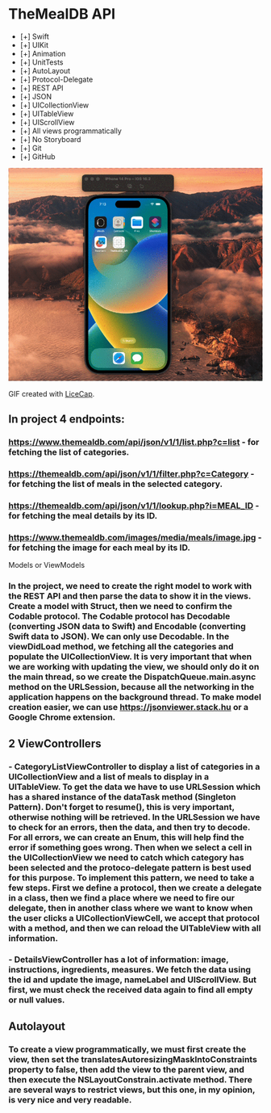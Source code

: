 # TheMealDB API

* [+] Swift
* [+] UIKit
* [+] Animation
* [+] UnitTests
* [+] AutoLayout
* [+] Protocol-Delegate 
* [+] REST API
* [+] JSON
* [+] UICollectionView
* [+] UITableView 
* [+] UIScrollView
* [+] All views programmatically
* [+] No Storyboard
* [+] Git
* [+] GitHub

<img src='https://github.com/MityaKimchanskii/TheMealDB_API/blob/main/image.gif' title='Video Walkthrough' width='' alt='Video Walkthrough' />

GIF created with [LiceCap](http://www.cockos.com/licecap/).

## In project 4 endpoints:
### https://www.themealdb.com/api/json/v1/1/list.php?c=list - for fetching the list of categories.
### https://themealdb.com/api/json/v1/1/filter.php?c=Category - for fetching the list of meals in the selected category.
### https://themealdb.com/api/json/v1/1/lookup.php?i=MEAL_ID - for fetching the meal details by its ID.
### https://www.themealdb.com/images/media/meals/image.jpg - for fetching the image for each meal by its ID.

Models or ViewModels
### In the project, we need to create the right model to work with the REST API and then parse the data to show it in the views. Create a model with Struct, then we need to confirm the Codable protocol. The Codable protocol has Decodable (converting JSON data to Swift) and Encodable (converting Swift data to JSON). We can only use Decodable. In the viewDidLoad method, we fetching all the categories and populate the UICollectionView. It is very important that when we are working with updating the view, we should only do it on the main thread, so we create the DispatchQueue.main.async method on the URLSession, because all the networking in the application happens on the background thread. To make model creation easier, we can use https://jsonviewer.stack.hu or a Google Chrome extension.

## 2 ViewControllers
### - CategoryListViewController to display a list of categories in a UICollectionView and a list of meals to display in a UITableView. To get the data we have to use URLSession which has a shared instance of the dataTask method (Singleton Pattern). Don't forget to resume(), this is very important, otherwise nothing will be retrieved. In the URLSession we have to check for an errors, then the data, and then try to decode. For all errors, we can create an Enum, this will help find the error if something goes wrong. Then when we select a cell in the UICollectionView we need to catch which category has been selected and the protoco-delegate pattern is best used for this purpose. To implement this pattern, we need to take a few steps. First we define a protocol, then we create a delegate in a class, then we find a place where we need to fire our delegate, then in another class where we want to know when the user clicks a UICollectionViewCell, we accept that protocol with a method, and then we can reload the UITableView with all information.

### - DetailsViewController has a lot of information: image, instructions, ingredients, measures. We fetch the data using the id and update the image, nameLabel and UIScrollView. But first, we must check the received data again to find all empty or null values.

## Autolayout
### To create a view programmatically, we must first create the view, then set the translatesAutoresizingMaskIntoConstraints property to false, then add the view to the parent view, and then execute the NSLayoutConstrain.activate method. There are several ways to restrict views, but this one, in my opinion, is very nice and very readable.
